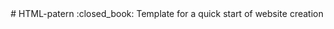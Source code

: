 
<div align="center">
# HTML-patern
:closed_book:  Template for a quick start of website creation
</div>

